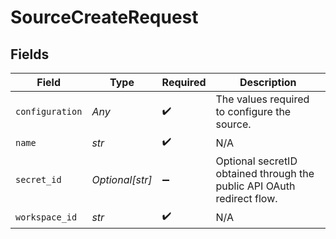 # SourceCreateRequest


## Fields

| Field                                                                  | Type                                                                   | Required                                                               | Description                                                            |
| ---------------------------------------------------------------------- | ---------------------------------------------------------------------- | ---------------------------------------------------------------------- | ---------------------------------------------------------------------- |
| `configuration`                                                        | *Any*                                                                  | :heavy_check_mark:                                                     | The values required to configure the source.                           |
| `name`                                                                 | *str*                                                                  | :heavy_check_mark:                                                     | N/A                                                                    |
| `secret_id`                                                            | *Optional[str]*                                                        | :heavy_minus_sign:                                                     | Optional secretID obtained through the public API OAuth redirect flow. |
| `workspace_id`                                                         | *str*                                                                  | :heavy_check_mark:                                                     | N/A                                                                    |